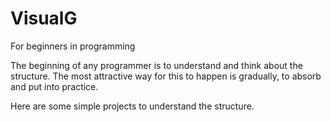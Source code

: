 # VisualG
For beginners in programming

The beginning of any programmer is to understand and think about the structure.
The most attractive way for this to happen is gradually, to absorb and put into practice.

Here are some simple projects to understand the structure.
